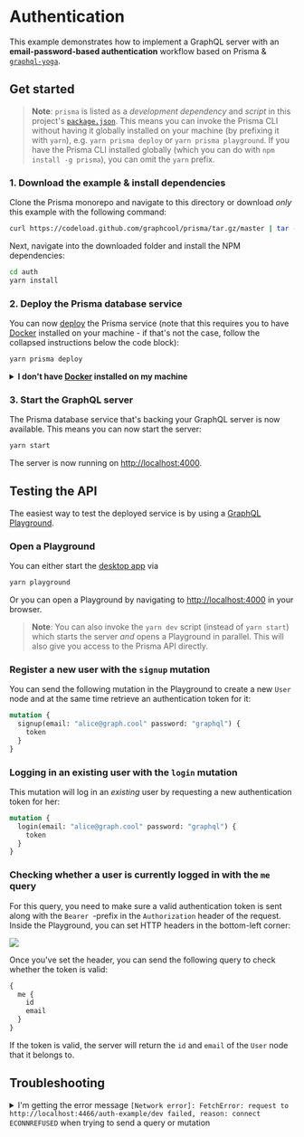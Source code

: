 # Authentication

This example demonstrates how to implement a GraphQL server with an **email-password-based authentication** workflow based on Prisma & [`graphql-yoga`](https://github.com/graphcool/graphql-yoga).

## Get started

> **Note**: `prisma` is listed as a _development dependency_ and _script_ in this project's [`package.json`](./package.json). This means you can invoke the Prisma CLI without having it globally installed on your machine (by prefixing it with `yarn`), e.g. `yarn prisma deploy` or `yarn prisma playground`. If you have the Prisma CLI installed globally (which you can do with `npm install -g prisma`), you can omit the `yarn` prefix.

### 1. Download the example & install dependencies

Clone the Prisma monorepo and navigate to this directory or download _only_ this example with the following command:

```sh
curl https://codeload.github.com/graphcool/prisma/tar.gz/master | tar -xz --strip=2 prisma-master/examples/auth
```

Next, navigate into the downloaded folder and install the NPM dependencies:

```sh
cd auth
yarn install
```

### 2. Deploy the Prisma database service

You can now [deploy](https://www.prismagraphql.com/docs/reference/cli-command-reference/database-service/prisma-deploy-kee1iedaov) the Prisma service (note that this requires you to have [Docker](https://www.docker.com) installed on your machine - if that's not the case, follow the collapsed instructions below the code block):

```sh
yarn prisma deploy
```

<details>
 <summary><strong>I don't have <a href="https://www.docker.com">Docker</a> installed on my machine</strong></summary>

To deploy your service to a public cluster (rather than locally with Docker), you need to perform the following steps:

1. Remove the `cluster` property from `prisma.yml`
1. Run `yarn prisma deploy`
1. When prompted by the CLI, select a public cluster (e.g. `prisma-eu1` or `prisma-us1`)
1. Replace the [`endpoint`](./src/index.js#L23) in `index.js` with the HTTP endpoint that was printed after the previous command

</details>

### 3. Start the GraphQL server

The Prisma database service that's backing your GraphQL server is now available. This means you can now start the server:

```sh
yarn start
```

The server is now running on [http://localhost:4000](http://localhost:4000).

## Testing the API

The easiest way to test the deployed service is by using a [GraphQL Playground](https://github.com/graphcool/graphql-playground).

### Open a Playground

You can either start the [desktop app](https://github.com/graphcool/graphql-playground) via

```sh
yarn playground
```

Or you can open a Playground by navigating to [http://localhost:4000](http://localhost:4000) in your browser.

> **Note**: You can also invoke the `yarn dev` script (instead of `yarn start`) which starts the server _and_ opens a Playground in parallel. This will also give you access to the Prisma API directly.

### Register a new user with the `signup` mutation

You can send the following mutation in the Playground to create a new `User` node and at the same time retrieve an authentication token for it:

```graphql
mutation {
  signup(email: "alice@graph.cool" password: "graphql") {
    token
  }
}
```

### Logging in an existing user with the `login` mutation

This mutation will log in an _existing_ user by requesting a new authentication token for her:

```graphql
mutation {
  login(email: "alice@graph.cool" password: "graphql") {
    token
  }
}
```

### Checking whether a user is currently logged in with the `me` query

For this query, you need to make sure a valid authentication token is sent along with the `Bearer `-prefix in the `Authorization` header of the request. Inside the Playground, you can set HTTP headers in the bottom-left corner:

![](https://imgur.com/bEGUtO0.png)

Once you've set the header, you can send the following query to check whether the token is valid:

```graphql
{
  me {
    id
    email
  }
}
```

If the token is valid, the server will return the `id` and `email` of the `User` node that it belongs to.

## Troubleshooting

<details>
 <summary>I'm getting the error message <code>[Network error]: FetchError: request to http://localhost:4466/auth-example/dev failed, reason: connect ECONNREFUSED</code> when trying to send a query or mutation</summary>

This is because the endpoint for the Prisma service is hardcoded in [`index.js`](index.js#L23). The service is assumed to be running on the default port for a local cluster: `http://localhost:4466`. Apparently, your local cluster is using a different port.

You now have two options:

1. Figure out the port of your local cluster and adjust it in `index.js`. You can look it up in `~/.prisma/config.yml`.
1. Deploy the service to a public cluster. Expand the `I don't have Docker installed on my machine`-section in step 2 for instructions.

Either way, you need to adjust the `endpoint` that's passed to the `Prisma` constructor in `index.js` so it reflects the actual cluster domain and service endpoint.

</details>
